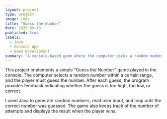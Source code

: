 ```yaml
---
layout: project
type: project
image: img/
title: "Guess the Number"
date: 2025-09-18
published: true
labels:
  - Java
  - Console App
  - Game Development
summary: "A console-based game where the computer picks a random number and the player tries to guess it with feedback after each attempt."
---
```

This project implements a simple “Guess the Number” game played in the console. The computer selects a random number within a certain range, and the player must guess the number. After each guess, the program provides feedback indicating whether the guess is too high, too low, or correct.  

I used Java to generate random numbers, read user input, and loop until the correct number was guessed. The game also keeps track of the number of attempts and displays the result when the player wins.  
